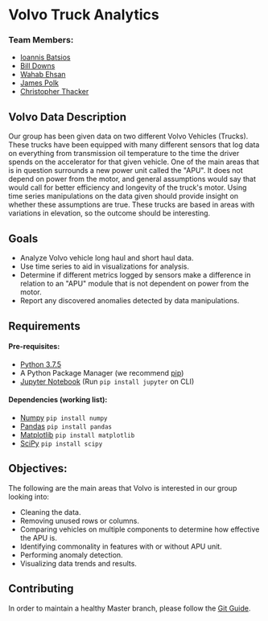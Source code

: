 # Volvo Truck Analytics

### Team Members: 
- [Ioannis Batsios](https://github.com/IBatsios)
- [Bill Downs](https://github.com/WilliamWallaceKildFiftyMen)
- [Wahab Ehsan](https://github.com/WahabEhsan)
- [James Polk](https://github.com/methos237)
- [Christopher Thacker](https://github.com/Kozmocha)

## Volvo Data Description 
 
Our group has been given data on two different Volvo Vehicles (Trucks). These trucks have been equipped with many different sensors that log data on everything from transmission oil temperature to the time the driver spends on the accelerator for that given vehicle. One of the main areas that is in question surrounds a new power unit called the "APU". It does not depend on power from the motor, and general assumptions would say that would call for better efficiency and longevity of the truck's motor. Using time series manipulations on the data given should provide insight on whether these assumptions are true. These trucks are based in areas with variations in elevation, so the outcome should be interesting.  
 
 ## Goals
 
 - Analyze Volvo vehicle long haul and short haul data.
 - Use time series to aid in visualizations for analysis.
 - Determine if different metrics logged by sensors make a difference in relation to an "APU" module that is not dependent on power from the motor. 
 - Report any discovered anomalies detected by data manipulations.
 
 ## Requirements
 #### Pre-requisites:
 - [Python 3.7.5](https://www.python.org/downloads/release/python-375/)
 - A Python Package Manager (we recommend [pip](https://pip.pypa.io/en/stable/installing/))
 - [Jupyter Notebook](https://jupyter.readthedocs.io/en/latest/install.html) (Run ```pip install jupyter``` on CLI)
 #### Dependencies (working list):
 - [Numpy](https://numpy.org/) ```pip install numpy```
 - [Pandas](https://pandas.pydata.org/) ```pip install pandas```
 - [Matplotlib](https://matplotlib.org/) ```pip install matplotlib```
 - [SciPy](https://scipy.org) ```pip install scipy```
 
 ## Objectives:
 
 The following are the main areas that Volvo is interested in our group looking into:

- Cleaning the data.
- Removing unused rows or columns.
- Comparing vehicles on multiple components to determine how effective the APU is.
- Identifying commonality in features with or without APU unit.
- Performing anomaly detection.
- Visualizing data trends and results.  

## Contributing
In order to maintain a healthy Master branch, please follow the [Git Guide](https://github.com/UNCG-CSE/Volvo_Truck_Analytics/wiki/Git-Guide).
